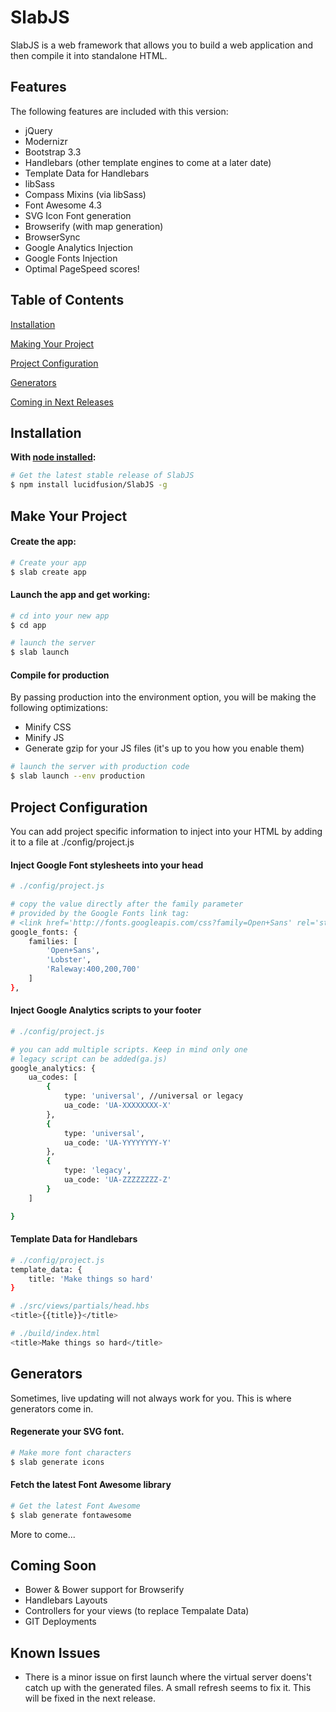 # SlabJS

SlabJS is a web framework that allows you to build a web application and then compile it into standalone HTML.

## Features

The following features are included with this version:

+ jQuery
+ Modernizr
+ Bootstrap 3.3
+ Handlebars (other template engines to come at a later date)
+ Template Data for Handlebars
+ libSass
+ Compass Mixins (via libSass)
+ Font Awesome 4.3
+ SVG Icon Font generation
+ Browserify (with map generation)
+ BrowserSync
+ Google Analytics Injection
+ Google Fonts Injection
+ Optimal PageSpeed scores!

## Table of Contents

[Installation](https://github.com/lucidfusion/SlabJS#installation)

[Making Your Project](https://github.com/lucidfusion/SlabJS#make-your-project)

[Project Configuration](https://github.com/lucidfusion/SlabJS#project-configuration)

[Generators](https://github.com/lucidfusion/SlabJS#generators)

[Coming in Next Releases](https://github.com/lucidfusion/SlabJS#coming-soon)

## Installation

**With [node installed](http://nodejs.org):**
```sh
# Get the latest stable release of SlabJS
$ npm install lucidfusion/SlabJS -g
```

## Make Your Project

#### Create the app:
```sh
# Create your app
$ slab create app
```

#### Launch the app and get working:
```sh
# cd into your new app
$ cd app

# launch the server
$ slab launch
```

#### Compile for production

By passing production into the environment option, you will be making the following optimizations:

+ Minify CSS
+ Minify JS
+ Generate gzip for your JS files (it's up to you how you enable them)
```sh
# launch the server with production code
$ slab launch --env production
```

## Project Configuration

You can add project specific information to inject into your HTML by adding it to a file at ./config/project.js

#### Inject Google Font stylesheets into your head
```sh
# ./config/project.js

# copy the value directly after the family parameter 
# provided by the Google Fonts link tag:
# <link href='http://fonts.googleapis.com/css?family=Open+Sans' rel='stylesheet' type='text/css'>
google_fonts: {
	families: [
		'Open+Sans',
		'Lobster',
		'Raleway:400,200,700'
	]
},
```

#### Inject Google Analytics scripts to your footer
```sh
# ./config/project.js

# you can add multiple scripts. Keep in mind only one 
# legacy script can be added(ga.js)
google_analytics: {
	ua_codes: [
		{
			type: 'universal', //universal or legacy
			ua_code: 'UA-XXXXXXXX-X'
		},
		{
			type: 'universal',
			ua_code: 'UA-YYYYYYYY-Y'
		},
		{
			type: 'legacy',
			ua_code: 'UA-ZZZZZZZZ-Z'
		}
	]

}
```

#### Template Data for Handlebars
```sh
# ./config/project.js
template_data: {
	title: 'Make things so hard'	
}
```

```sh
# ./src/views/partials/head.hbs
<title>{{title}}</title>
```

```sh
# ./build/index.html
<title>Make things so hard</title>
```

## Generators

Sometimes, live updating will not always work for you. This is where generators come in. 

#### Regenerate your SVG font.
```sh
# Make more font characters
$ slab generate icons
```

#### Fetch the latest Font Awesome library
```sh
# Get the latest Font Awesome
$ slab generate fontawesome
```

More to come...

## Coming Soon

+ Bower & Bower support for Browserify
+ Handlebars Layouts
+ Controllers for your views (to replace Tempalate Data)
+ GIT Deployments

## Known Issues

+ There is a minor issue on first launch where the virtual server doens't catch up with the generated files. A small refresh seems to fix it. This will be fixed in the next release.